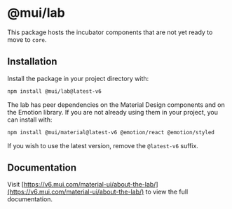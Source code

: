 # @mui/lab

This package hosts the incubator components that are not yet ready to move to `core`.

## Installation

Install the package in your project directory with:

<!-- #npm-tag-reference -->

```bash
npm install @mui/lab@latest-v6
```

The lab has peer dependencies on the Material Design components and on the Emotion library.
If you are not already using them in your project, you can install with:

<!-- #npm-tag-reference -->

```bash
npm install @mui/material@latest-v6 @emotion/react @emotion/styled
```

If you wish to use the latest version, remove the `@latest-v6` suffix.

## Documentation

<!-- #host-reference -->

Visit [https://v6.mui.com/material-ui/about-the-lab/](https://v6.mui.com/material-ui/about-the-lab/) to view the full documentation.
